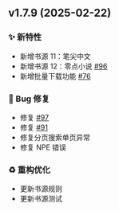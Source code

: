 ## v1.7.9 (2025-02-22)

### ✨ 新特性

- 新增书源 11：笔尖中文
- 新增书源 12：零点小说 [#96](https://github.com/freeok/so-novel/issues/96)
- 新增批量下载功能 [#76](https://github.com/freeok/so-novel/issues/76)

### 🐛 Bug 修复

- 修复 [#97](https://github.com/freeok/so-novel/issues/97)
- 修复 [#91](https://github.com/freeok/so-novel/issues/91)
- 修复分页搜索单页异常
- 修复 NPE 错误

### ♻️ 重构优化

- 更新书源规则
- 更新书源测试